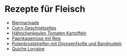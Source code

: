 Rezepte für Fleisch
=====================

* [Biermarinade](Biermarinade.txt)
* [Curry Geschnetzeltes](curry-geschnetzeltes.md)
* [Hähnchenkeulen Tomaten Kartoffeln](haehnchen-tomaten-kartoffeln-backofen.md)
* [Paprikagemüse mit Reis](Paprikagemüse.txt)
* [Putenbruststreifen mit Dijonsenfsoße und Bandnudeln](putenbrust_dijonsenf.md)
* [Quiche Lorraine](quiche_lorraine.md)
